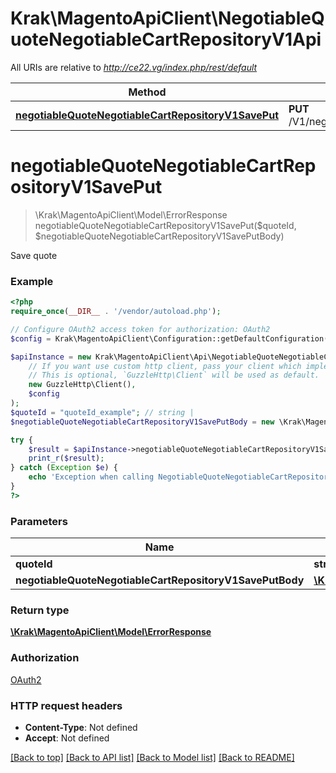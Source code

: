 # Krak\MagentoApiClient\NegotiableQuoteNegotiableCartRepositoryV1Api

All URIs are relative to *http://ce22.vg/index.php/rest/default*

Method | HTTP request | Description
------------- | ------------- | -------------
[**negotiableQuoteNegotiableCartRepositoryV1SavePut**](NegotiableQuoteNegotiableCartRepositoryV1Api.md#negotiableQuoteNegotiableCartRepositoryV1SavePut) | **PUT** /V1/negotiableQuote/{quoteId} | 


# **negotiableQuoteNegotiableCartRepositoryV1SavePut**
> \Krak\MagentoApiClient\Model\ErrorResponse negotiableQuoteNegotiableCartRepositoryV1SavePut($quoteId, $negotiableQuoteNegotiableCartRepositoryV1SavePutBody)



Save quote

### Example
```php
<?php
require_once(__DIR__ . '/vendor/autoload.php');

// Configure OAuth2 access token for authorization: OAuth2
$config = Krak\MagentoApiClient\Configuration::getDefaultConfiguration()->setAccessToken('YOUR_ACCESS_TOKEN');

$apiInstance = new Krak\MagentoApiClient\Api\NegotiableQuoteNegotiableCartRepositoryV1Api(
    // If you want use custom http client, pass your client which implements `GuzzleHttp\ClientInterface`.
    // This is optional, `GuzzleHttp\Client` will be used as default.
    new GuzzleHttp\Client(),
    $config
);
$quoteId = "quoteId_example"; // string | 
$negotiableQuoteNegotiableCartRepositoryV1SavePutBody = new \Krak\MagentoApiClient\Model\NegotiableQuoteNegotiableCartRepositoryV1SavePutBody(); // \Krak\MagentoApiClient\Model\NegotiableQuoteNegotiableCartRepositoryV1SavePutBody | 

try {
    $result = $apiInstance->negotiableQuoteNegotiableCartRepositoryV1SavePut($quoteId, $negotiableQuoteNegotiableCartRepositoryV1SavePutBody);
    print_r($result);
} catch (Exception $e) {
    echo 'Exception when calling NegotiableQuoteNegotiableCartRepositoryV1Api->negotiableQuoteNegotiableCartRepositoryV1SavePut: ', $e->getMessage(), PHP_EOL;
}
?>
```

### Parameters

Name | Type | Description  | Notes
------------- | ------------- | ------------- | -------------
 **quoteId** | **string**|  |
 **negotiableQuoteNegotiableCartRepositoryV1SavePutBody** | [**\Krak\MagentoApiClient\Model\NegotiableQuoteNegotiableCartRepositoryV1SavePutBody**](../Model/NegotiableQuoteNegotiableCartRepositoryV1SavePutBody.md)|  | [optional]

### Return type

[**\Krak\MagentoApiClient\Model\ErrorResponse**](../Model/ErrorResponse.md)

### Authorization

[OAuth2](../../README.md#OAuth2)

### HTTP request headers

 - **Content-Type**: Not defined
 - **Accept**: Not defined

[[Back to top]](#) [[Back to API list]](../../README.md#documentation-for-api-endpoints) [[Back to Model list]](../../README.md#documentation-for-models) [[Back to README]](../../README.md)


